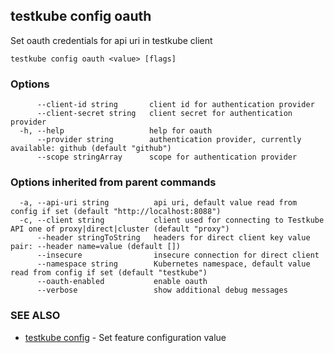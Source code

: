 <head>
  <meta name="docsearch:indexPrefix" content="reference-doc" />
</head>

## testkube config oauth

Set oauth credentials for api uri in testkube client

```
testkube config oauth <value> [flags]
```

### Options

```
      --client-id string       client id for authentication provider
      --client-secret string   client secret for authentication provider
  -h, --help                   help for oauth
      --provider string        authentication provider, currently available: github (default "github")
      --scope stringArray      scope for authentication provider
```

### Options inherited from parent commands

```
  -a, --api-uri string          api uri, default value read from config if set (default "http://localhost:8088")
  -c, --client string           client used for connecting to Testkube API one of proxy|direct|cluster (default "proxy")
      --header stringToString   headers for direct client key value pair: --header name=value (default [])
      --insecure                insecure connection for direct client
      --namespace string        Kubernetes namespace, default value read from config if set (default "testkube")
      --oauth-enabled           enable oauth
      --verbose                 show additional debug messages
```

### SEE ALSO

- [testkube config](testkube_config.md) - Set feature configuration value
